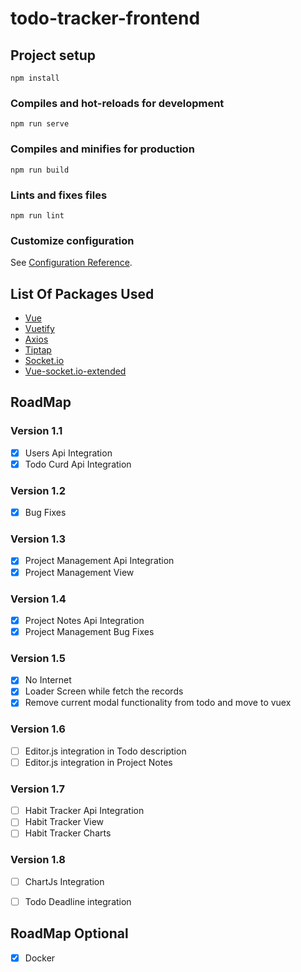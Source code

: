 # todo-tracker-frontend

## Project setup
```
npm install
```

### Compiles and hot-reloads for development
```
npm run serve
```

### Compiles and minifies for production
```
npm run build
```

### Lints and fixes files
```
npm run lint
```

### Customize configuration
See [Configuration Reference](https://cli.vuejs.org/config/).

## List Of Packages Used 

* [Vue](https://vuejs.org/)
* [Vuetify](https://vuetifyjs.com/en/)
* [Axios](https://github.com/axios/axios)
* [Tiptap](https://tiptap.dev/)
* [Socket.io](https://socket.io/)
* [Vue-socket.io-extended](https://github.com/probil/vue-socket.io-extended)




## RoadMap 

### Version 1.1
- [x] Users Api Integration 
- [x] Todo Curd Api Integration
### Version 1.2
- [x] Bug Fixes 
### Version 1.3
- [X] Project Management Api Integration
- [X] Project Management View
### Version 1.4
- [X] Project Notes Api Integration
- [X] Project Management Bug Fixes
### Version 1.5
- [X] No Internet  
- [X] Loader Screen while fetch the records
- [X] Remove current modal functionality from todo and move to vuex
### Version 1.6
- [ ] Editor.js integration in Todo description 
- [ ] Editor.js integration in Project Notes
### Version 1.7
- [ ] Habit Tracker Api Integration
- [ ] Habit Tracker View 
- [ ] Habit Tracker Charts 
### Version 1.8
- [ ] ChartJs Integration 
- [ ] Todo Deadline integration 



## RoadMap Optional
- [X] Docker  